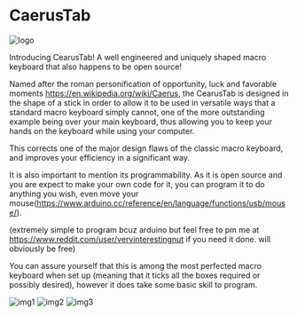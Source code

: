 # CaerusTab
![logo](https://i.ibb.co/5j5ytT2/Cearus-Tab-logo.png)

Introducing CearusTab! A well engineered and uniquely shaped macro keyboard that also happens to be open source!

Named after the roman personification of opportunity, luck and favorable moments https://en.wikipedia.org/wiki/Caerus, the CearusTab is designed in the shape of a stick in order to allow it to be used in versatile ways that a standard macro keyboard simply cannot, one of the more outstanding example being over your main keyboard, thus allowing you to keep your hands on the keyboard while using your computer.

This corrects one of the major design flaws of the classic macro keyboard, and improves your efficiency in a significant way.

It  is also important to mention its programmability. As it is open source and you are expect to make your own code for it, you can program it to do anything you wish, even move your mouse(https://www.arduino.cc/reference/en/language/functions/usb/mouse/). 

(extremely simple to program bcuz arduino but feel free to pm me at https://www.reddit.com/user/veryinterestingnut if you need it done. will obviously be free)

You can assure yourself that this is among the most perfected macro keyboard when set up (meaning that it ticks all the boxes required or possibly desired), however it does take some basic skill to program.

![img1](https://i.ibb.co/SczXns8/picture-pcb.png)
![img2](https://i.ibb.co/ZfSh6vP/stylized-pcb-view.jpg)
![img3](https://i.ibb.co/PMNFCN4/pcb-view.png)
